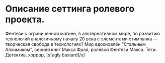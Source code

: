 # Описание сеттинга ролевого проекта.
Фентези с ограниченной магией, в альтернативном мире, по развитию технологий аналогичному началу 20 века с элементами стимпанка — творческая свобода в технологиях?
Мир вдохновлён "Стальным Алхимиком", серией книг Макса Фрая, ролевой Фентези Макса.
Теги: Детектив, хоррор, [s]ugly bastard[/s]
